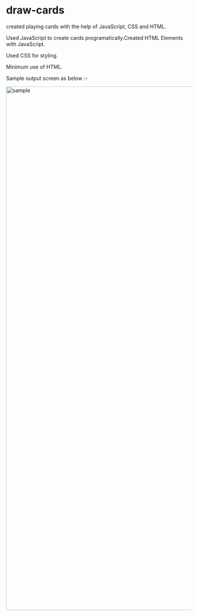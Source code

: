 # draw-cards

created playing cards with the help of JavaScript, CSS and HTML.

Used JavaScript to create cards programatically.Created HTML Elements with JavaScript.

Used CSS for styling.

Minimum use of HTML.

Sample output screen as below :-

<img width="1427" alt="sample" src="https://user-images.githubusercontent.com/72241404/195658527-9a4349f4-8707-4618-8fa3-442bbda73b2e.png">
